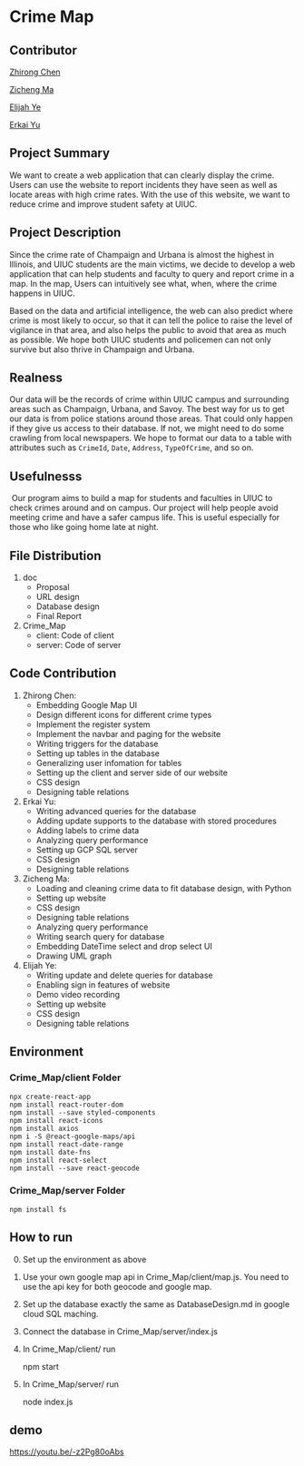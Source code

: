 # Crime Map

## Contributor
[Zhirong Chen](https://github.com/rong-hash)

[Zicheng Ma](https://github.com/ZichengMa)

[Elijah Ye](https://github.com/Elijah-Ye)

[Erkai Yu](https://github.com/silkrow)

## Project Summary
We want to create a web application that can clearly display the crime. Users can use the website to report incidents they have seen as well as locate areas with high crime rates. With the use of this website, we want to reduce crime and improve student safety at UIUC.

## Project Description
Since the crime rate of Champaign and Urbana is almost the highest in Illinois, and UIUC students are the main victims, we decide to develop a web application that can help students and faculty to query and report crime in a map. In the map, Users can intuitively see what, when, where the crime happens in UIUC. 

Based on the data and artificial intelligence, the web can also predict where crime is most likely to occur, so that it can tell the police to raise the level of vigilance in that area, and also helps the public to avoid that area as much as possible. We hope both UIUC students and policemen can not only survive but also thrive in Champaign and Urbana.

## Realness
Our data will be the records of crime within UIUC campus and surrounding areas such as Champaign, Urbana, and Savoy. The best way for us to get our data is from police stations around those areas. That could only happen if they give us access to their database. If not, we might need to do some crawling from local newspapers. We hope to format our data to a table with attributes such as `CrimeId`, `Date`, `Address`, `TypeOfCrime`, and so on. 

## Usefulnesss

​    Our program aims to build a map for students and faculties in UIUC to check crimes around and on campus. Our project will help people avoid meeting crime and have a safer campus life. This is useful especially for those who like going home late at night.

## File Distribution

1. doc
    * Proposal
    * URL design
    * Database design
    * Final Report
2. Crime_Map
    * client: Code of client
    * server: Code of server


## Code Contribution
1. Zhirong Chen:
    * Embedding Google Map UI
    * Design different icons for different crime types
    * Implement the register system
    * Implement the navbar and paging for the website
    * Writing triggers for the database
    * Setting up tables in the database
    * Generalizing user infomation for tables
    * Setting up the client and server side of our website
    * CSS design
    * Designing table relations
2. Erkai Yu:
    * Writing advanced queries for the database
    * Adding update supports to the database with stored procedures
    * Adding labels to crime data
    * Analyzing query performance
    * Setting up GCP SQL server
    * CSS design
    * Designing table relations
3. Zicheng Ma:
    * Loading and cleaning crime data to fit database design, with Python
    * Setting up website
    * CSS design
    * Designing table relations
    * Analyzing query performance
    * Writing search query for database
    * Embedding DateTime select and drop select UI
    * Drawing UML graph
4. Elijah Ye:
    * Writing update and delete queries for database
    * Enabling sign in features of website
    * Demo video recording
    * Setting up website
    * CSS design
    * Designing table relations

## Environment

### Crime_Map/client Folder
    npx create-react-app
    npm install react-router-dom 
    npm install --save styled-components
    npm install react-icons
    npm install axios
    npm i -S @react-google-maps/api
    npm install react-date-range
    npm install date-fns
    npm install react-select
    npm install --save react-geocode

### Crime_Map/server Folder
    npm install fs

## How to run

0. Set up the environment as above

1. Use your own google map api in Crime_Map/client/map.js. You need to use the api key for both geocode and google map.

2. Set up the database exactly the same as DatabaseDesign.md in google cloud SQL maching.

3. Connect the database in Crime_Map/server/index.js

4. In Crime_Map/client/ run

    npm start

5. In Crime_Map/server/ run

    node index.js

## demo
https://youtu.be/-z2Pg80oAbs

